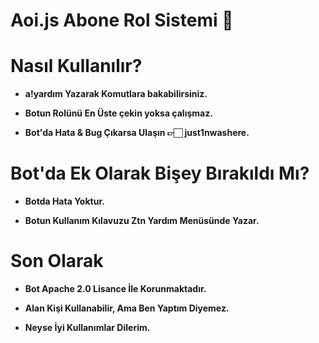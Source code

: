 # Aoi.js Abone Rol Sistemi 🤖

# Nasıl Kullanılır?

- **a!yardım Yazarak Komutlara bakabilirsiniz.**

- **Botun Rolünü En Üste çekin yoksa çalışmaz.**

- **Bot'da Hata & Bug Çıkarsa Ulaşın 👉🏻 just1nwashere.**

# Bot'da Ek Olarak Bişey Bırakıldı Mı?

- **Botda Hata Yoktur.**

- **Botun Kullanım Kılavuzu Ztn Yardım Menüsünde Yazar.**

# Son Olarak

- **Bot Apache 2.0 Lisance İle Korunmaktadır.**

- **Alan Kişi Kullanabilir, Ama Ben Yaptım Diyemez.**

- **Neyse İyi Kullanımlar Dilerim.**
